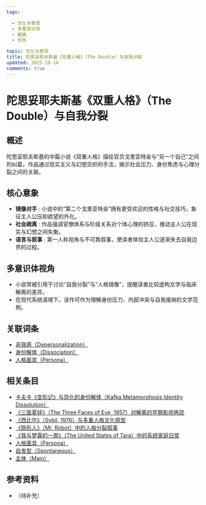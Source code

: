 ```yaml
---
tags:

  - 文化与表现
  - 多重意识体
  - 解离
  - 创伤

topic: 文化与表现
title: 陀思妥耶夫斯基《双重人格》（The Double）与自我分裂
updated: 2025-10-16
comments: true
---
```


# 陀思妥耶夫斯基《双重人格》（The Double）与自我分裂

## 概述

陀思妥耶夫斯基的中篇小说《双重人格》描绘官员戈里亚特金与“另一个自己”之间的纠葛。作品通过现实主义与幻想交织的手法，揭示社会压力、身份焦虑与心理分裂之间的关联。

## 核心意象

- **镜像对手** : 小说中的“第二个戈里亚特金”拥有更受欢迎的性格与社交技巧，象征主人公压抑欲望的外化。
- **社会疏离** : 作品强调官僚体系与阶级关系对个体心理的挤压，推动主人公在现实与幻想之间失衡。
- **语言与叙事** : 第一人称视角与不可靠叙事，使读者体验主人公逐渐失去自我边界的过程。

## 多意识体视角

- 小说常被引用于讨论“自我分裂”与“人格镜像”，提醒读者比较虚构文学与临床解离的差异。
- 在现代系统语境下，该作可作为理解身份压力、内部冲突与自我接纳的文学范例。

## 关联词条

- [非我感（Depersonalization）](Not-Me-Feeling.md)
- [身份解体（Dissociation）](Dissociation.md)
- [人格面具（Persona）](Persona.md)

## 相关条目

- [卡夫卡《变形记》与异化的身份解体（Kafka Metamorphosis Identity Dissolution）](Kafka-Metamorphosis-Identity-Dissolution.md)
- [《三面夏娃》（The Three Faces of Eve, 1957）对解离的早期影视再现](Three-Faces-Of-Eve-1957-Dissociation.md)
- [《西比尔》（Sybil, 1976）与多重人格文化原型](Sybil-1976-Cultural-Prototype.md)
- [《隐形人》（Mr. Robot）中的人格分裂叙事](Mr-Robot-DID-Narrative.md)
- [《我与梦露的一周》（The United States of Tara）中的系统家庭日常](United-States-Of-Tara-System-Daily-Life.md)
- [人格面具（Persona）](Persona.md)
- [自发型（Spontaneous）](Spontaneous.md)
- [主体（Main）](Main.md)

## 参考资料

- （待补充）
